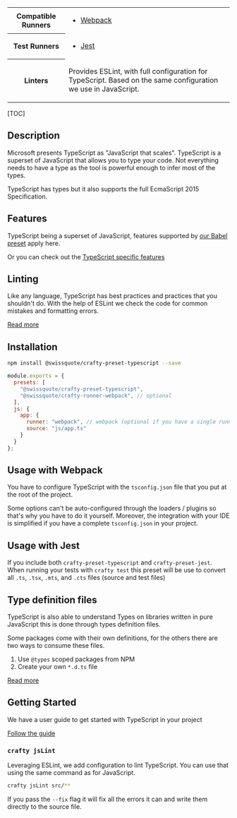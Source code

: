 <table>
<tr><th>Compatible Runners</th><td>

- [Webpack](05_Packages/02_crafty-runner-webpack.md)

</td></tr>
<tr><th>Test Runners</th><td>

- [Jest](05_Packages/05_crafty-preset-jest.md)

</td></tr>
<tr><th>Linters</th><td>

Provides ESLint, with full configuration for TypeScript. Based on the same configuration we use in JavaScript.

</td></tr>
</table>

[TOC]

## Description

Microsoft presents TypeScript as "JavaScript that scales".
TypeScript is a superset of JavaScript that allows you to type your code.
Not everything needs to have a type as the tool is powerful enough to infer most of the types.

TypeScript has types but it also supports the full EcmaScript 2015 Specification.

## Features

TypeScript being a superset of JavaScript, features supported by [our Babel preset](../05_crafty-preset-babel/JavaScript_Features.md) apply here.

Or you can check out the [TypeScript specific features](TypeScript_Features.md)

## Linting

Like any language, TypeScript has best practices and practices that you shouldn't do.
With the help of ESLint we check the code for common mistakes and formatting errors.

[Read more](../05_crafty-preset-eslint/TypeScript_Linting.md)

## Installation

```bash
npm install @swissquote/crafty-preset-typescript --save
```

```javascript
module.exports = {
  presets: [
    "@swissquote/crafty-preset-typescript",
    "@swissquote/crafty-runner-webpack", // optional
  ],
  js: {
    app: {
      runner: "webpack", // webpack (optional if you have a single runner defined)
      source: "js/app.ts"
    }
  }
};
```

## Usage with Webpack

You have to configure TypeScript with the `tsconfig.json` file that you put at the root of the project.

Some options can't be auto-configured through the loaders / plugins so that's why you have to do it yourself.
Moreover, the integration with your IDE is simplified if you have a complete `tsconfig.json` in your project.

## Usage with Jest

If you include both `crafty-preset-typescript` and `crafty-preset-jest`.
When running your tests with `crafty test` this preset will be use to convert all `.ts`, `.tsx`, `.mts`, and `.cts` files (source and test files)

## Type definition files

TypeScript is also able to understand Types on libraries written in pure JavaScript this is done through types definition files.

Some packages come with their own definitions, for the others there are two ways to consume these files.

1.  Use `@types` scoped packages from NPM
1.  Create your own `*.d.ts` file

[Read more](TypeScript_Typings.md)

## Getting Started

We have a user guide to get started with TypeScript in your project

[Follow the guide](Getting_Started_with_TypeScript.md)

### `crafty jsLint`

Leveraging ESLint, we add configuration to lint TypeScript.
You can use that using the same command as for JavaScript.

```bash
crafty jsLint src/**
```

If you pass the `--fix` flag it will fix all the errors it can and write them
directly to the source file.
